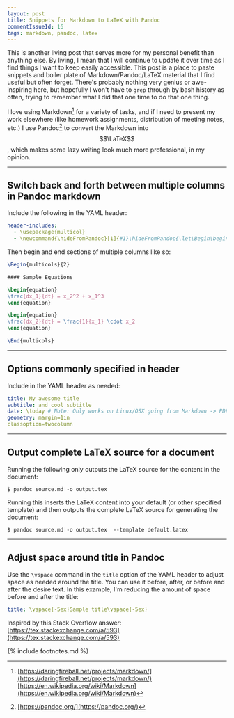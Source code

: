 ```yaml
---
layout: post
title: Snippets for Markdown to LaTeX with Pandoc
commentIssueId: 16
tags: markdown, pandoc, latex
---
```


This is another living post that serves more for my personal benefit than anything else. By living, I mean that I will continue to update it over time as I find things I want to keep easily accessible. This post is a place to paste snippets and boiler plate of Markdown/Pandoc/LaTeX material that I find useful but often forget. There's probably nothing very genius or awe-inspiring here, but hopefully I won't have to `grep` through by bash history as often, trying to remember what I did that one time to do that one thing.

I love using Markdown[^1] for a variety of tasks, and if I need to present my work elsewhere (like homework assignments, distribution of meeting notes, etc.) I use Pandoc[^2] to convert the Markdown into $$\LaTeX$$, which makes some lazy writing look much more professional, in my opinion. 

---

## Switch back and forth between multiple columns in Pandoc markdown

Include the following in the YAML header:

```yaml
header-includes:
  - \usepackage{multicol}
  - \newcommand{\hideFromPandoc}[1]{#1}\hideFromPandoc{\let\Begin\begin\let\End\end}
```

Then begin and end sections of multiple columns like so:

```latex
\Begin{multicols}{2} 

#### Sample Equations

\begin{equation}
\frac{dx_1}{dt} = x_2^2 + x_1^3
\end{equation}

\begin{equation}
\frac{dx_2}{dt} = \frac{1}{x_1} \cdot x_2 
\end{equation}

\End{multicols}
```

---

## Options commonly specified in header

Include in the YAML header as needed:

```yaml
title: My awesome title
subtitle: and cool subtitle
date: \today # Note: Only works on Linux/OSX going from Markdown -> PDF
geometry: margin=1in
classoption=twocolumn
```

---

## Output complete LaTeX source for a document

Running the following only outputs the LaTeX source for the content in the document:

```terminal
$ pandoc source.md -o output.tex
```

Running this inserts the LaTeX content into your default (or other specified template) and then outputs the complete LaTeX source for generating the document:

```terminal
$ pandoc source.md -o output.tex  --template default.latex
```

---

## Adjust space around title in Pandoc

Use the `\vspace` command in the `title` option of the YAML header to adjust space as needed around the title. You can use it before, after, or before and after the desire text. In this example, I'm reducing the amount of space before and after the title:

```yaml
title: \vspace{-5ex}Sample title\vspace{-5ex}
```

Inspired by this Stack Overflow answer: [https://tex.stackexchange.com/a/593](https://tex.stackexchange.com/a/593)

{% include footnotes.md %}

[^1]: [https://daringfireball.net/projects/markdown/](https://daringfireball.net/projects/markdown/) <br/> [https://en.wikipedia.org/wiki/Markdown](https://en.wikipedia.org/wiki/Markdown)
[^2]: [https://pandoc.org/](https://pandoc.org/)